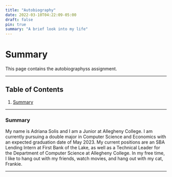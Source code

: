 ```yaml
---
title: "Autobiography"
date: 2022-03-10T04:22:09-05:00
draft: false
pin: true
summary: "A brief look into my life"
---
```


# Summary

This page contains the autobiographyss assignment.

---

## Table of Contents

1. [Summary](#summary)

---

### Summary

My name is Adriana Solis and I am a Junior at Allegheny College. I am currently pursuing a double major in Computer Science and Economics with an expected graduation date of May 2023. My current positions are an SBA Lending Intern at First Bank of the Lake, as well as a Technical Leader for the Department of Computer Science at Allegheny College. In my free time, I like to hang out with my friends, watch movies, and hang out with my cat, Frankie.

 ---
